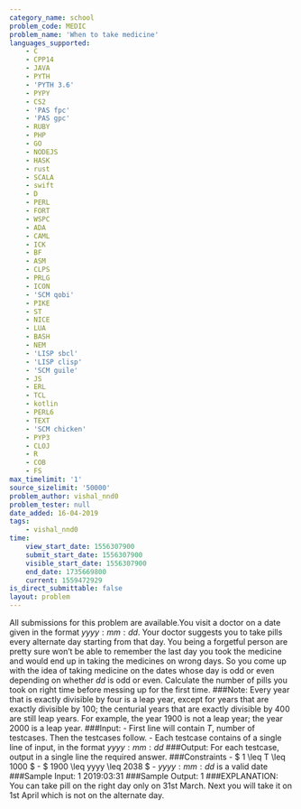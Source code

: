```yaml
---
category_name: school
problem_code: MEDIC
problem_name: 'When to take medicine'
languages_supported:
    - C
    - CPP14
    - JAVA
    - PYTH
    - 'PYTH 3.6'
    - PYPY
    - CS2
    - 'PAS fpc'
    - 'PAS gpc'
    - RUBY
    - PHP
    - GO
    - NODEJS
    - HASK
    - rust
    - SCALA
    - swift
    - D
    - PERL
    - FORT
    - WSPC
    - ADA
    - CAML
    - ICK
    - BF
    - ASM
    - CLPS
    - PRLG
    - ICON
    - 'SCM qobi'
    - PIKE
    - ST
    - NICE
    - LUA
    - BASH
    - NEM
    - 'LISP sbcl'
    - 'LISP clisp'
    - 'SCM guile'
    - JS
    - ERL
    - TCL
    - kotlin
    - PERL6
    - TEXT
    - 'SCM chicken'
    - PYP3
    - CLOJ
    - R
    - COB
    - FS
max_timelimit: '1'
source_sizelimit: '50000'
problem_author: vishal_nnd0
problem_tester: null
date_added: 16-04-2019
tags:
    - vishal_nnd0
time:
    view_start_date: 1556307900
    submit_start_date: 1556307900
    visible_start_date: 1556307900
    end_date: 1735669800
    current: 1559472929
is_direct_submittable: false
layout: problem
---
```

All submissions for this problem are available.You visit a doctor on a date given in the format $yyyy:mm:dd$. Your doctor suggests you to take pills every alternate day starting from that day. You being a forgetful person are pretty sure won’t be able to remember the last day you took the medicine and would end up in taking the medicines on wrong days. So you come up with the idea of taking medicine on the dates whose day is odd or even depending on whether $dd$ is odd or even. Calculate the number of pills you took on right time before messing up for the first time. ###Note: Every year that is exactly divisible by four is a leap year, except for years that are exactly divisible by 100; the centurial years that are exactly divisible by 400 are still leap years. For example, the year 1900 is not a leap year; the year 2000 is a leap year. ###Input: - First line will contain $T$, number of testcases. Then the testcases follow. - Each testcase contains of a single line of input, in the format $yyyy:mm:dd$ ###Output: For each testcase, output in a single line the required answer. ###Constraints - $ 1 \\leq T \\leq 1000 $ - $ 1900 \\leq yyyy \\leq 2038 $ - $yyyy:mm:dd$ is a valid date ###Sample Input: 1 2019:03:31 ###Sample Output: 1 ###EXPLANATION: You can take pill on the right day only on 31st March. Next you will take it on 1st April which is not on the alternate day.
